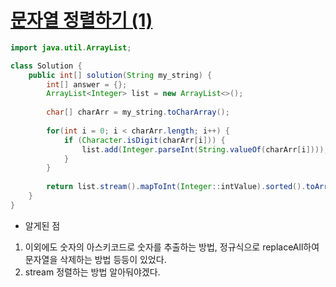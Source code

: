 # [문자열 정렬하기 (1)](https://school.programmers.co.kr/learn/courses/30/lessons/120850)
```java
import java.util.ArrayList;

class Solution {
    public int[] solution(String my_string) {
        int[] answer = {};
        ArrayList<Integer> list = new ArrayList<>();
        
        char[] charArr = my_string.toCharArray();
        
        for(int i = 0; i < charArr.length; i++) {
            if (Character.isDigit(charArr[i])) {
                list.add(Integer.parseInt(String.valueOf(charArr[i])));
            }
        }
        
        return list.stream().mapToInt(Integer::intValue).sorted().toArray();
    }
}
```

- 알게된 점
1. 이외에도 숫자의 아스키코드로 숫자를 추출하는 방법, 정규식으로 replaceAll하여 문자열을 삭제하는 방법 등등이 있었다.
2. stream 정렬하는 방법 알아둬야겠다.
